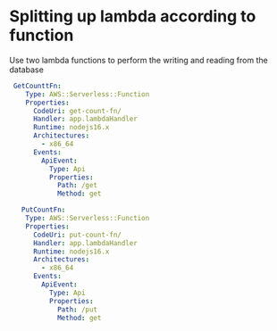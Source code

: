 # Splitting up lambda according to function

Use two lambda functions to perform the writing and reading from the database

```yaml
 GetCounttFn:
    Type: AWS::Serverless::Function
    Properties:
      CodeUri: get-count-fn/
      Handler: app.lambdaHandler
      Runtime: nodejs16.x
      Architectures:
        - x86_64
      Events:
        ApiEvent:
          Type: Api
          Properties:
            Path: /get
            Method: get

   PutCountFn:
    Type: AWS::Serverless::Function
    Properties:
      CodeUri: put-count-fn/
      Handler: app.lambdaHandler
      Runtime: nodejs16.x
      Architectures:
        - x86_64
      Events:
        ApiEvent:
          Type: Api
          Properties:
            Path: /put
            Method: get
```
